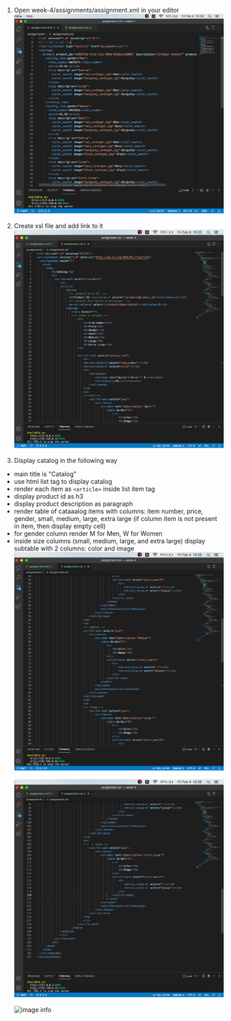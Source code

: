 
1. Open week-4/assignments/assignment.xml in your editor
![image info](assets/1.png) <br/><br/>
2. Create xsl file and add link to it
![image info](assets/2.png)<br/><br/>
3. Display catalog in the following way
- main title is "Catalog"
- use html list tag to display catalog
- render each item as `<article>` inside list item tag
- display product id as h3
- display product description as paragraph
- render table of cataaalog items with columns: item number, price, gender, small, medium, large, extra large (if column item is not present in item, then display empty cell)
- for gender column render M for Men, W for Women
- inside size columns (small, medium, large, and extra large) display subtable with 2 columns: color and image
![image info](assets/3.png)<br/><br/>
![image info](assets/4.png)<br/><br/>
![image info](assets/5.png)<br/><br/>
